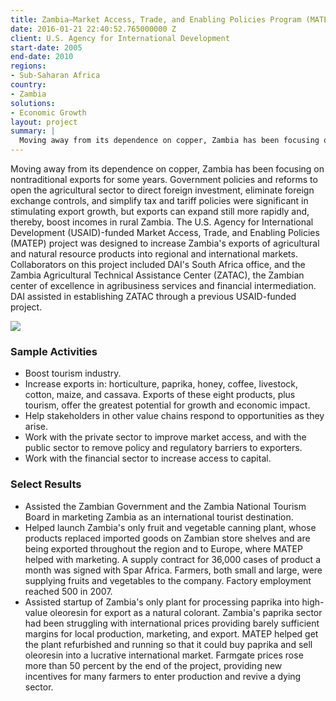 ```yaml
---
title: Zambia—Market Access, Trade, and Enabling Policies Program (MATEP)
date: 2016-01-21 22:40:52.765000000 Z
client: U.S. Agency for International Development
start-date: 2005
end-date: 2010
regions:
- Sub-Saharan Africa
country:
- Zambia
solutions:
- Economic Growth
layout: project
summary: |
  Moving away from its dependence on copper, Zambia has been focusing on nontraditional exports for some years. Government policies and reforms to open the agricultural sector to direct foreign investment, eliminate foreign exchange controls, and simplify tax and tariff policies were significant in stimulating export growth, but exports can expand still more rapidly and, thereby, boost incomes in rural Zambia.
---
```

Moving away from its dependence on copper, Zambia has been focusing on nontraditional exports for some years. Government policies and reforms to open the agricultural sector to direct foreign investment, eliminate foreign exchange controls, and simplify tax and tariff policies were significant in stimulating export growth, but exports can expand still more rapidly and, thereby, boost incomes in rural Zambia. The U.S. Agency for International Development (USAID)-funded Market Access, Trade, and Enabling Policies (MATEP) project was designed to increase Zambia's exports of agricultural and natural resource products into regional and international markets. Collaborators on this project included DAI's South Africa office, and the Zambia Agricultural Technical Assistance Center (ZATAC), the Zambian center of excellence in agribusiness services and financial intermediation. DAI assisted in establishing ZATAC through a previous USAID-funded project.

![][1]

###  Sample Activities

* Boost tourism industry.
* Increase exports in: horticulture, paprika, honey, coffee, livestock, cotton, maize, and cassava. Exports of these eight products, plus tourism, offer the greatest potential for growth and economic impact.
* Help stakeholders in other value chains respond to opportunities as they arise.
* Work with the private sector to improve market access, and with the public sector to remove policy and regulatory barriers to exporters.
* Work with the financial sector to increase access to capital.

###  Select Results

* Assisted the Zambian Government and the Zambia National Tourism Board in marketing Zambia as an international tourist destination.
* Helped launch Zambia's only fruit and vegetable canning plant, whose products replaced imported goods on Zambian store shelves and are being exported throughout the region and to Europe, where MATEP helped with marketing. A supply contract for 36,000 cases of product a month was signed with Spar Africa. Farmers, both small and large, were supplying fruits and vegetables to the company. Factory employment reached 500 in 2007.
* Assisted startup of Zambia's only plant for processing paprika into high-value oleoresin for export as a natural colorant. Zambia's paprika sector had been struggling with international prices providing barely sufficient margins for local production, marketing, and export. MATEP helped get the plant refurbished and running so that it could buy paprika and sell oleoresin into a lucrative international market. Farmgate prices rose more than 50 percent by the end of the project, providing new incentives for many farmers to enter production and revive a dying sector.

[1]: /assets/images/projects/ZambiaMATEP.jpg
